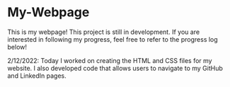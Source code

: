 # My-Webpage

This is my webpage! This project is still in development. If you are interested in following my progress, feel free to refer to the progress log below!

2/12/2022: Today I worked on creating the HTML and CSS files for my website. I also developed code that allows users to navigate to my GitHub and LinkedIn pages.
